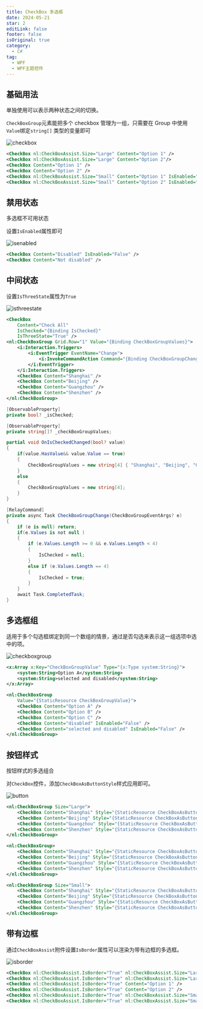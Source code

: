 ```yaml
---
title: CheckBox 多选框
date: 2024-05-21
star: 2
editLink: false
footer: false
isOriginal: true
category:
  - C#
tag:
  - WPF
  - WPF主题控件
---
```


## 基础用法

单独使用可以表示两种状态之间的切换。

`CheckBoxGroup`元素能把多个 checkbox 管理为一组，只需要在 Group 中使用`Value`绑定`string[]` 类型的变量即可

![checkbox](https://nas.ilyl.life:8092/wpf-theme/checkbox/checkbox.gif)

```xml
<CheckBox nl:CheckBoxAssist.Size="Large" Content="Option 1" />
<CheckBox nl:CheckBoxAssist.Size="Large" Content="Option 2"/>
<CheckBox Content="Option 1" />
<CheckBox Content="Option 2" />
<CheckBox nl:CheckBoxAssist.Size="Small" Content="Option 1" IsEnabled="False" />
<CheckBox nl:CheckBoxAssist.Size="Small" Content="Option 2" IsEnabled="False" />
```

## 禁用状态

多选框不可用状态

设置`IsEnabled`属性即可

![isenabled](https://nas.ilyl.life:8092/wpf-theme/checkbox/checkbox-isenabled.gif)

```xml
<CheckBox Content="Disabled" IsEnabled="False" />
<CheckBox Content="Not disabled" />
```

## 中间状态

设置`IsThreeState`属性为`True`

![isthreestate](https://nas.ilyl.life:8092/wpf-theme/checkbox/checkbox-isthreestate.gif)

```xml
<CheckBox
    Content="Check All"
    IsChecked="{Binding IsChecked}"
    IsThreeState="True" />
<nl:CheckBoxGroup Grid.Row="1" Value="{Binding CheckBoxGroupValues}">
    <i:Interaction.Triggers>
        <i:EventTrigger EventName="Change">
            <i:InvokeCommandAction Command="{Binding CheckBoxGroupChangeCommand}" PassEventArgsToCommand="True" />
        </i:EventTrigger>
    </i:Interaction.Triggers>
    <CheckBox Content="Shanghai" />
    <CheckBox Content="Beijing" />
    <CheckBox Content="Guangzhou" />
    <CheckBox Content="Shenzhen" />
</nl:CheckBoxGroup>
```

```cs
[ObservableProperty]
private bool? _isChecked;

[ObservableProperty]
private string[]? _checkBoxGroupValues;

partial void OnIsCheckedChanged(bool? value)
{
    if(value.HasValue&& value.Value == true)
    {
        CheckBoxGroupValues = new string[4] { "Shanghai", "Beijing", "Guangzhou", "Shenzhen" };
    }
    else
    {
        CheckBoxGroupValues = new string[4];
    }
}

[RelayCommand]
private async Task CheckBoxGroupChange(CheckBoxGroupEventArgs? e)
{
    if (e is null) return;
    if(e.Values is not null )
    {
        if (e.Values.Length >= 0 && e.Values.Length < 4)
        {
            IsChecked = null;
        }
        else if (e.Values.Length == 4)
        {
            IsChecked = true;
        }
    }
    await Task.CompletedTask;
}
```

## 多选框组

适用于多个勾选框绑定到同一个数组的情景，通过是否勾选来表示这一组选项中选中的项。

![checkboxgroup](https://nas.ilyl.life:8092/wpf-theme/checkbox/checkboxgroup.gif)

```xml
<x:Array x:Key="CheckBoxGroupValue" Type="{x:Type system:String}">
    <system:String>Option A</system:String>
    <system:String>selected and disabled</system:String>
</x:Array>

<nl:CheckBoxGroup
    Value="{StaticResource CheckBoxGroupValue}">
    <CheckBox Content="Option A" />
    <CheckBox Content="Option B" />
    <CheckBox Content="Option C" />
    <CheckBox Content="disabled" IsEnabled="False" />
    <CheckBox Content="selected and disabled" IsEnabled="False" />
</nl:CheckBoxGroup>
```

## 按钮样式

按钮样式的多选组合

对`CheckBox`控件，添加`CheckBoxAsButtonStyle`样式应用即可。

![button](https://nas.ilyl.life:8092/wpf-theme/checkbox/checkbox-button.gif)

```xml
<nl:CheckBoxGroup Size="Large">
    <CheckBox Content="Shanghai" Style="{StaticResource CheckBoxAsButtonStyle}" />
    <CheckBox Content="Beijing" Style="{StaticResource CheckBoxAsButtonStyle}" />
    <CheckBox Content="Guangzhou" Style="{StaticResource CheckBoxAsButtonStyle}" />
    <CheckBox Content="Shenzhen" Style="{StaticResource CheckBoxAsButtonStyle}" />
</nl:CheckBoxGroup>

<nl:CheckBoxGroup>
    <CheckBox Content="Shanghai" Style="{StaticResource CheckBoxAsButtonStyle}" />
    <CheckBox Content="Beijing" Style="{StaticResource CheckBoxAsButtonStyle}" />
    <CheckBox Content="Guangzhou" Style="{StaticResource CheckBoxAsButtonStyle}" />
    <CheckBox Content="Shenzhen" Style="{StaticResource CheckBoxAsButtonStyle}" />
</nl:CheckBoxGroup>

<nl:CheckBoxGroup Size="Small">
    <CheckBox Content="Shanghai" Style="{StaticResource CheckBoxAsButtonStyle}" />
    <CheckBox Content="Beijing" Style="{StaticResource CheckBoxAsButtonStyle}" />
    <CheckBox Content="Guangzhou" Style="{StaticResource CheckBoxAsButtonStyle}" />
    <CheckBox Content="Shenzhen" Style="{StaticResource CheckBoxAsButtonStyle}" />
</nl:CheckBoxGroup>
```

## 带有边框

通过`CheckBoxAssist`附件设置`IsBorder`属性可以渲染为带有边框的多选框。

![isborder](https://nas.ilyl.life:8092/wpf-theme/checkbox/checkbox-isborder.gif)

```xml
<CheckBox nl:CheckBoxAssist.IsBorder="True" nl:CheckBoxAssist.Size="Large" Content="Option 1" />
<CheckBox nl:CheckBoxAssist.IsBorder="True" nl:CheckBoxAssist.Size="Large" Content="Option 2" />
<CheckBox nl:CheckBoxAssist.IsBorder="True" Content="Option 1" />
<CheckBox nl:CheckBoxAssist.IsBorder="True" Content="Option 2" />
<CheckBox nl:CheckBoxAssist.IsBorder="True" nl:CheckBoxAssist.Size="Small" Content="Option 1" IsEnabled="False" />
<CheckBox nl:CheckBoxAssist.IsBorder="True" nl:CheckBoxAssist.Size="Small" Content="Option 2" IsEnabled="False" />
```